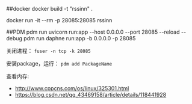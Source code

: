 ##docker
docker build -t "rssinn" .

docker run -it --rm -p 28085:28085 rssinn

##PDM
pdm run uvicorn run:app --host 0.0.0.0 --port 28085 --reload --debug
pdm run daphne run:app -b 0.0.0.0 -p 28085

关闭进程： `fuser -n tcp -k 28085`


安装package，运行： `pdm add PackageName`

查看内存:
- http://www.cppcns.com/os/linux/325301.html
- https://blog.csdn.net/qq_43469158/article/details/118441928
